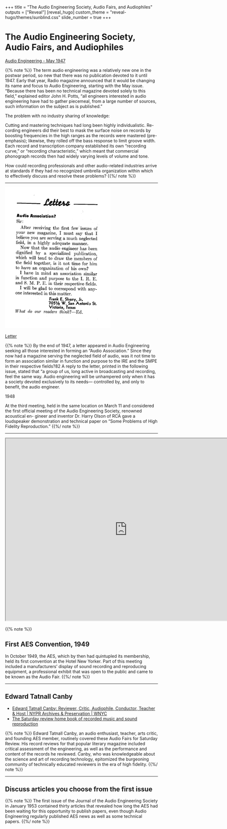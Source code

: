 +++
title = "The Audio Engineering Society, Audio Fairs, and Audiophiles"
outputs = ["Reveal"]
[reveal_hugo]
custom_theme = "reveal-hugo/themes/sunblind.css"
slide_number = true
+++

# The Audio Engineering Society, Audio Fairs, and Audiophiles

[Audio Engineering - May 1947](https://worldradiohistory.com/Archive-All-Audio/Archive-Audio/40s/Audio-1947-May.pdf#page=6)

{{% note %}}
The term audio engineering was a relatively new one in the postwar period, so new that there was no publication devoted to it until 1947. Early that year, Radio magazine announced that it would be changing its name and focus to Audio Engineering, starting with the May issue. “Because there has been no technical magazine devoted solely to this field,” explained editor John H. Potts, “all engineers interested in audio engineering have had to gather piecemeal, from a large number of sources, such information on the subject as is published.”

The problem with no industry sharing of knowledge: 

Cutting and mastering techniques had long been highly individualistic. Re- cording engineers did their best to mask the surface noise on records by boosting frequencies in the high ranges as the records were mastered (pre-emphasis); likewise, they rolled off the bass response to limit groove width. Each record and transcription company established its own “recording curve,” or “recording characteristic,” which meant that commercial phonograph records then had widely varying levels of volume and tone.

How could recording professionals and other audio-related industries arrive at standards if they had no recognized umbrella organization within which to effectively discuss and resolve these problems?
{{%/ note %}}

---

![](letter.png)

[Letter](https://www.aes.org/aeshc/pdf/how.the.aes.began/sherry.pdf)

{{% note %}}
By the end of 1947, a letter appeared in Audio Engineering seeking all those interested in forming an “Audio Association.” Since they now had a magazine serving the neglected field of audio, was it not time to form an association similar in function and purpose to the IRE and the SMPE in their respective fields?82 A reply to the letter, printed in the following issue, stated that “a group of us, long active in broadcasting and recording, feel the same way. Audio engineering will be unhampered only when it has a society devoted exclusively to its needs— controlled by, and only to benefit, the audio engineer.

1948

At the third meeting, held in the same location on March 11 and considered the first official meeting of the Audio Engineering Society, renowned acoustical en- gineer and inventor Dr. Harry Olson of RCA gave a loudspeaker demonstration and technical paper on “Some Problems of High Fidelity Reproduction.”
{{%/ note %}}

---


<iframe src="https://ia802305.us.archive.org/3/items/sim_junior-scholastic_1949-12-07_25_11/sim_junior-scholastic_1949-12-07_25_11.pdf#page=47" width=800 height=600></iframe>

{{% note %}}
## First AES Convention, 1949

In October 1949, the AES, which by then had quintupled its membership, held its first convention at the Hotel New Yorker. Part of this meeting included a manufacturers’ display of sound recording and reproducing equipment, a professional exhibit that was open to the public and came to be known as the Audio Fair.
{{%/ note %}}

---

## Edward Tatnall Canby

* [Edward Tatnall Canby: Reviewer, Critic, Audiophile, Conductor, Teacher & Host | NYPR Archives & Preservation | WNYC](https://www.wnyc.org/story/140336-edward-tatnall-canby-reviewer-critic-audiophile/) 
* [The Saturday review home book of recorded music and sound reproduction](https://archive.org/details/saturdayreviewho00canb/page/n9/mode/2up)

{{% note %}}
Edward Tatnall Canby, an audio enthusiast, teacher, arts critic, and founding AES member, routinely covered these Audio Fairs for Saturday Review. His record reviews for that popular literary magazine included critical assessment of the engineering, as well as the performance and content of the records he reviewed. Canby, who was knowledgeable about the science and art of recording technology, epitomized the burgeoning community of technically educated reviewers in the era of high fidelity.
{{%/ note %}}

---

## Discuss articles you choose from the first issue 

{{% note %}}
The first issue of the Journal of the Audio Engineering Society in January 1953 contained thirty articles that revealed how long the AES had been waiting for this opportunity to publish papers, even though Audio Engineering regularly published AES news as well as some technical papers.
{{%/ note %}}